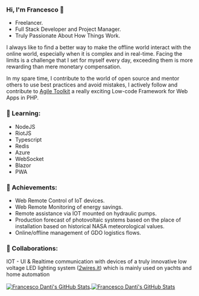 ### Hi, I'm Francesco 👋
 - Freelancer.
 - Full Stack Developer and Project Manager.
 - Truly Passionate About How Things Work.

I always like to find a better way to make the offline world interact with the online world, especially when it is complex and in real-time.
Facing the limits is a challenge that I set for myself every day, exceeding them is more rewarding than mere monetary compensation.

In my spare time, I contribute to the world of open source and mentor others to use best practices and avoid mistakes, I actively follow and contribute to [Agile Toolkit](https://github.com/atk4) a really exciting Low-code Framework for Web Apps in PHP.

### :book: Learning:
- NodeJS
- RiotJS
- Typescript
- Redis
- Azure
- WebSocket
- Blazor
- PWA

### 🔭 Achievements:
- Web Remote Control of IoT devices.
- Web Remote Monitoring of energy savings.
- Remote assistance via IOT mounted on hydraulic pumps.
- Production forecast of photovoltaic systems based on the place of installation based on historical NASA meteorological values.
- Online/offline management of GDO logistics flows.

### :handshake: Collaborations:
IOT - UI & Realtime communication with devices of a truly innovative low voltage LED lighting system ([2wires.it](https://2wires.it)) which is mainly used on yachts and home automation

<a href="https://github.com/abbadon1334/">
  <img align="center" src="https://github-readme-stats.vercel.app/api?username=abbadon1334&show_icons=true&line_height=27&count_private=true" alt="Francesco Danti's GitHub Stats" />
</a>

<a href="https://github.com/abbadon1334/">
  <img align="center" src="https://github-readme-stats.vercel.app/api/top-langs/?username=abbadon1334&show_icons=true&line_height=27&count_private=true&langs_count=4&hide=javascript" alt="Francesco Danti's GitHub Stats" />
</a>
